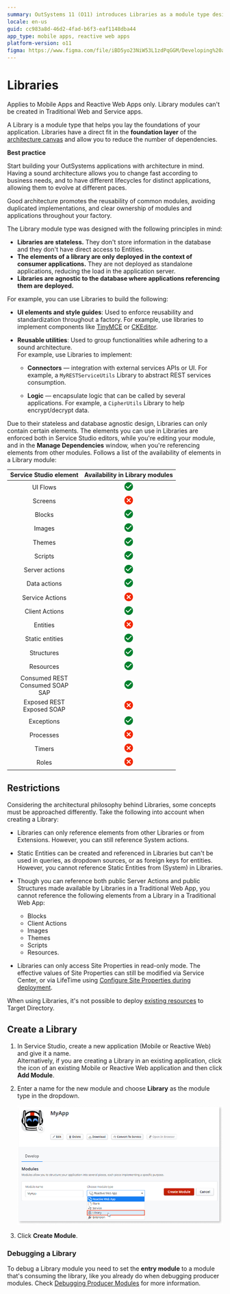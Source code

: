 ```yaml
---
summary: OutSystems 11 (O11) introduces Libraries as a module type designed to enhance application architecture by promoting reusability and reducing dependencies.
locale: en-us
guid: cc983a8d-46d2-4fad-b6f3-eaf1148dba44
app_type: mobile apps, reactive web apps
platform-version: o11
figma: https://www.figma.com/file/iBD5yo23NiW53L1zdPqGGM/Developing%20an%20Application?node-id=280:40
---
```


# Libraries

<div class="info" markdown="1">

Applies to Mobile Apps and Reactive Web Apps only.
Library modules can't be created in Traditional Web and Service apps.

</div>

A Library is a module type that helps you lay the foundations of your application. Libraries have a direct fit in the **foundation layer** of the [architecture canvas](https://success.outsystems.com/documentation/best_practices/architecture/designing_the_architecture_of_your_outsystems_applications/the_architecture_canvas/) and allow you to reduce the number of dependencies.

<div class="info" markdown="1">

**Best practice**

Start building your OutSystems applications with architecture in mind. Having a sound architecture allows you to change fast according to business needs, and to have different lifecycles for distinct applications, allowing them to evolve at different paces.

Good architecture promotes the reusability of common modules, avoiding duplicated implementations, and clear ownership of modules and applications throughout your factory.

</div>

The Library module type was designed with the following principles in mind:

* **Libraries are stateless.** They don't store information in the database and they don't have direct access to Entities.
* **The elements of a library are only deployed in the context of consumer applications.** They are not deployed as standalone applications, reducing the load in the application server.
* **Libraries are agnostic to the database where applications referencing them are deployed.**

For example, you can use Libraries to build the following:

* **UI elements and style guides**: Used to enforce reusability and standardization throughout a factory. For example, use libraries to implement components like [TinyMCE](https://www.outsystems.com/forge/component-overview/1263/inputtotinymce) or [CKEditor](https://www.outsystems.com/forge/component-overview/97/ckeditor).
    
* **Reusable utilities**: Used to group functionalities while adhering to a sound architecture.  
For example, use Libraries to implement:

    * **Connectors** — integration with external services APIs or UI. For example, a `MyRESTServiceUtils` Library to abstract REST services consumption.

    * **Logic** — encapsulate logic that can be called by several applications. For example, a `CipherUtils` Library to help encrypt/decrypt data.

Due to their stateless and database agnostic design, Libraries can only contain certain elements. The elements you can use in Libraries are enforced both in Service Studio editors, while you're editing your module, and in the **Manage Dependencies** window, when you're referencing elements from other modules. Follows a list of the availability of elements in a Library module:

| Service Studio element | Availability in Library modules |
| :---: | :---: |
| UI Flows | ![Green check circle icon indicating availability of elements in Library modules.](images/ic_check_circle.png "Check Circle Icon") |
| Screens | ![Red cancel icon indicating unavailability of elements in Library modules.](images/ic_cancel.png "Cancel Icon") |
| Blocks | ![Green check circle icon indicating availability of elements in Library modules.](images/ic_check_circle.png "Check Circle Icon") |
| Images | ![Green check circle icon indicating availability of elements in Library modules.](images/ic_check_circle.png "Check Circle Icon") |
| Themes | ![Green check circle icon indicating availability of elements in Library modules.](images/ic_check_circle.png "Check Circle Icon") |
| Scripts | ![Green check circle icon indicating availability of elements in Library modules.](images/ic_check_circle.png "Check Circle Icon") |
| Server actions | ![Green check circle icon indicating availability of elements in Library modules.](images/ic_check_circle.png "Check Circle Icon") |
| Data actions | ![Green check circle icon indicating availability of elements in Library modules.](images/ic_check_circle.png "Check Circle Icon") |
| Service Actions | ![Red cancel icon indicating unavailability of elements in Library modules.](images/ic_cancel.png "Cancel Icon") |
| Client Actions | ![Green check circle icon indicating availability of elements in Library modules.](images/ic_check_circle.png "Check Circle Icon") |
| Entities | ![Red cancel icon indicating unavailability of elements in Library modules.](images/ic_cancel.png "Cancel Icon") |
| Static entities | ![Green check circle icon indicating availability of elements in Library modules.](images/ic_check_circle.png "Check Circle Icon") |
| Structures | ![Green check circle icon indicating availability of elements in Library modules.](images/ic_check_circle.png "Check Circle Icon") |
| Resources | ![Green check circle icon indicating availability of elements in Library modules.](images/ic_check_circle.png "Check Circle Icon") |
| Consumed REST<br/>Consumed SOAP<br/>SAP | ![Green check circle icon indicating availability of elements in Library modules.](images/ic_check_circle.png "Check Circle Icon") |
| Exposed REST<br/>Exposed SOAP  | ![Red cancel icon indicating unavailability of elements in Library modules.](images/ic_cancel.png "Cancel Icon") |
| Exceptions | ![Green check circle icon indicating availability of elements in Library modules.](images/ic_check_circle.png "Check Circle Icon") |
| Processes | ![Red cancel icon indicating unavailability of elements in Library modules.](images/ic_cancel.png "Cancel Icon") |
| Timers | ![Red cancel icon indicating unavailability of elements in Library modules.](images/ic_cancel.png "Cancel Icon") |
| Roles | ![Red cancel icon indicating unavailability of elements in Library modules.](images/ic_cancel.png "Cancel Icon")|



## Restrictions

Considering the architectural philosophy behind Libraries, some concepts must be approached differently. Take the following into account when creating a Library:

* Libraries can only reference elements from other Libraries or from Extensions. However, you can still reference System actions.
      
* Static Entities can be created and referenced in Libraries but can't be used in queries, as dropdown sources, or as foreign keys for entities. However, you cannot reference Static Entities from (System) in Libraries.
* Though you can reference both public Server Actions and public Structures made available by Libraries in a Traditional Web App, you cannot reference the following elements from a Library in a Traditional Web App:
    * Blocks
    * Client Actions
    * Images
    * Themes
    * Scripts
    * Resources.
* Libraries can only access Site Properties in read-only mode. The effective values of Site Properties can still be modified via Service Center, or via LifeTime using [Configure Site Properties during deployment](../../deploying-apps/tp-configure-site-properties-during-deploy.md).
  
<div class="info" markdown="1">

When using Libraries, it's not possible to deploy [existing resources](../data/resources.md) to Target Directory.

</div>

## Create a Library

1. In Service Studio, create a new application (Mobile or Reactive Web) and give it a name.  
    Alternatively, if you are creating a Library in an existing application, click the icon of an existing Mobile or Reactive Web application and then click **Add Module**.

1. Enter a name for the new module and choose **Library** as the module type in the dropdown.

    ![Screenshot of the Service Studio interface showing the process of creating a new Library module.](images/ss-create-library.png "Service Studio Create Library Interface")

1. Click **Create Module**.

### Debugging a Library

To debug a Library module you need to set the **entry module** to a module that's consuming the library, like you already do when debugging producer modules. Check [Debugging Producer Modules](../../debugging-apps/debug-producer-modules.md) for more information.
